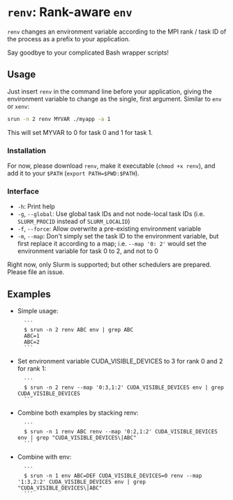 # `renv`: Rank-aware `env`

`renv` changes an environment variable according to the MPI rank / task ID of the process as a prefix to your application.

Say goodbye to your complicated Bash wrapper scripts!

## Usage

Just insert `renv` in the command line before your application, giving the environment variable to change as the single, first argument. Similar to `env` or `xenv`:

```bash
srun -n 2 renv MYVAR ./myapp -a 1
```

This will set MYVAR to 0 for task 0 and 1 for task 1.

### Installation

For now, please download `renv`, make it executable (`chmod +x renv`), and add it to your `$PATH` (`export PATH=$PWD:$PATH`).

### Interface

* `-h`: Print help
* `-g`, `--global`: Use global task IDs and not node-local task IDs (i.e. `SLURM_PROCID` instead of `SLURM_LOCALID`)
* `-f`, `--force`: Allow overwrite a pre-existing environment variable
* `-m`, `--map`: Don't simply set the task ID to the environment variable, but first replace it according to a map; i.e. `--map '0: 2'` would set the environment variable for task 0 to 2, and not to 0

Right now, only Slurm is supported; but other schedulers are prepared. Please file an issue.

## Examples

* Simple usage:

        ```
        $ srun -n 2 renv ABC env | grep ABC
        ABC=1
        ABC=2
        ```
* Set environment variable CUDA_VISIBLE_DEVICES to 3 for rank 0 and 2 for rank 1:

        ```
        $ srun -n 2 renv --map '0:3,1:2' CUDA_VISIBLE_DEVICES env | grep CUDA_VISIBLE_DEVICES
        ```
* Combine both examples by stacking renv:

        ```
        $ srun -n 1 renv ABC renv --map '0:2,1:2' CUDA_VISIBLE_DEVICES env | grep "CUDA_VISIBLE_DEVICES\|ABC"
        ```
* Combine with env:

        ```
        $ srun -n 1 env ABC=DEF CUDA_VISIBLE_DEVICES=0 renv --map '1:3,2:2' CUDA_VISIBLE_DEVICES env | grep "CUDA_VISIBLE_DEVICES\|ABC"
        ```